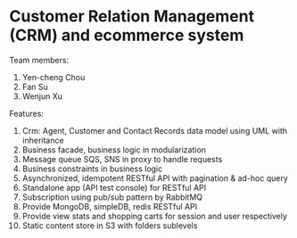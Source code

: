 Customer Relation Management (CRM) and ecommerce system
=======

Team members:

1. Yen-cheng Chou
2. Fan Su
3. Wenjun Xu

Features: 

1. Crm: Agent, Customer and Contact Records data model using UML with inheritance
2. Business facade, business logic in modularization
3. Message queue SQS, SNS in proxy to handle requests
4. Business constraints in business logic
5. Asynchronized, idempotent RESTful API with pagination & ad-hoc query
6. Standalone app (API test console) for RESTful API
7. Subscription using pub/sub pattern by RabbitMQ
8. Provide MongoDB, simpleDB, redis RESTful API
9. Provide view stats and shopping carts for session and user respectively
10. Static content store in S3 with folders sublevels
